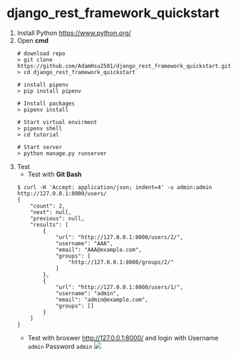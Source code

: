 # django_rest_framework_quickstart


1. Install Python <https://www.python.org/>
2. Open ****cmd****
    ```
    # download repo
    > git clone https://github.com/AdamHsu2501/django_rest_framework_quickstart.git
    > cd django_rest_framework_quickstart
    
    # install pipenv
    > pip install pipenv
    
    # Install packages
    > pipenv install
    
    # Start virtual envirment
    > pipenv shell
    > cd tutorial
    
    # Start server
    > python manage.py runserver
    ````
3. Test
    * Test with ****Git Bash****
    ```
    $ curl -H 'Accept: application/json; indent=4' -u admin:admin http://127.0.0.1:8000/users/
    {
        "count": 2,
        "next": null,
        "previous": null,
        "results": [
            {
                "url": "http://127.0.0.1:8000/users/2/",
                "username": "AAA",
                "email": "AAA@example.com",
                "groups": [
                    "http://127.0.0.1:8000/groups/2/"
                ]
            },
            {
                "url": "http://127.0.0.1:8000/users/1/",
                "username": "admin",
                "email": "admin@example.com",
                "groups": []
            }
        ]
    }
    ```
    * Test with broswer http://127.0.0.1:8000/ and login with Username ```admin``` Password ```admin``` 
![](https://i.imgur.com/OJnwbxY.png)
